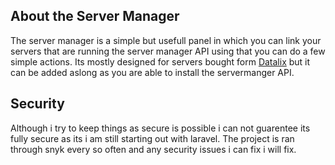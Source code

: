 ## About the Server Manager
The server manager is a simple but usefull panel in which you can link your servers that are running the server manager API using that you can do a few simple actions. Its mostly designed for servers bought form [Datalix](https://frjosten.nl/datalix) but it can be added aslong as you are able to install the servermanger API.

## Security
Although i try to keep things as secure is possible i can not guarentee its fully secure as its i am still starting out with laravel. The project is ran through snyk every so often and any security issues i can fix i will fix.
